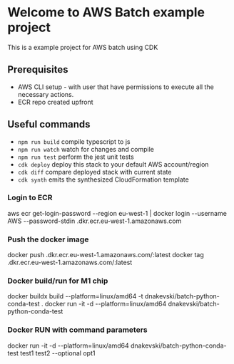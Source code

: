 # Welcome to AWS Batch example project

This is a example project for AWS batch using CDK

## Prerequisites

- AWS CLI setup - with user that have permissions to execute all the necessary actions.
- ECR repo created upfront

## Useful commands

- `npm run build` compile typescript to js
- `npm run watch` watch for changes and compile
- `npm run test` perform the jest unit tests
- `cdk deploy` deploy this stack to your default AWS account/region
- `cdk diff` compare deployed stack with current state
- `cdk synth` emits the synthesized CloudFormation template

### Login to ECR

aws ecr get-login-password --region eu-west-1 | docker login --username AWS --password-stdin <account-number>.dkr.ecr.eu-west-1.amazonaws.com

### Push the docker image

docker push <account-number>.dkr.ecr.eu-west-1.amazonaws.com/<ecr-repo-name>:latest
docker tag <local-docker-image-id> <account-number>.dkr.ecr.eu-west-1.amazonaws.com/<ecr-repo-name>:latest

### Docker build/run for M1 chip

docker buildx build --platform=linux/amd64 -t dnakevski/batch-python-conda-test .
docker run -it -d --platform=linux/amd64 dnakevski/batch-python-conda-test

### Docker RUN with command parameters

docker run -it -d --platform=linux/amd64 dnakevski/batch-python-conda-test test1 test2 --optional opt1
